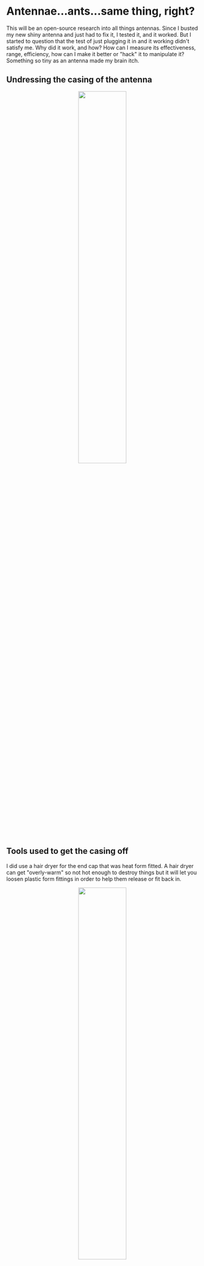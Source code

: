 # Antennae...ants...same thing, right?

This will be an open-source research into all things antennas. Since I busted my new shiny antenna and just had to fix it, I tested it, and it worked. But I started to question that the test of just plugging it in and it working didn't satisfy me. Why did it work, and how? How can I measure its effectiveness, range, efficiency, how can I make it better or "hack" it to manipulate it? Something so tiny as an antenna made my brain itch.

## Undressing the casing of the antenna

<p align="center">
  <img src="https://github.com/TreadSoftly/Projects/assets/121847455/009f094a-1809-4b89-84ea-cd90a08da514" width="50%" height="50%">
</p>

## Tools used to get the casing off
I did use a hair dryer for the end cap that was heat form fitted. A hair dryer can get "overly-warm" so not hot enough to destroy things but it will let you loosen plastic form fittings in order to help them release or fit back in.

<p align="center">
  <img src="https://github.com/TreadSoftly/Projects/assets/121847455/90f49791-a55b-414b-9231-406d20388771" width="50%" height="50%">
</p>

## Exposed (Post Fixed) - Wire came free/loosened from the traces

Cold solder and plugged back in and worked. I want to know why it works again and how to measure instead of just plug and play.

<p align="center">
  <img src="https://github.com/TreadSoftly/Projects/assets/121847455/851f1784-e2df-48b5-9f4f-fa8e7f7e1687" width="50%" height="50%">
</p>
